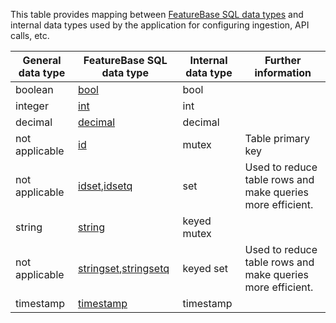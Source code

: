 This table provides mapping between [FeatureBase SQL data types](/docs/sql-guide/data-types/data-types-home) and internal data types used by the application for configuring ingestion, API calls, etc.

| General data type | FeatureBase SQL data type | Internal data type | Further information |
|---|---|---|---|
| boolean | [bool](/docs/sql-guide/data-types/data-type-bool) | bool |  |
| integer | [int](/docs/sql-guide/data-types/data-type-int) | int |  |
| decimal | [decimal](/docs/sql-guide/data-types/data-type-decimal) | decimal |  |
| not applicable | [id](/docs/sql-guide/data-types/data-type-id) | mutex | Table primary key |
| not applicable | [idset](/docs/sql-guide/data-types/data-type-set),[idsetq](/docs/sql-guide/data-types/data-type-idsetq) | set | Used to reduce table rows and make queries more efficient.  |
| string | [string](/docs/sql-guide/data-types/data-type-string) | keyed mutex |  |
| not applicable | [stringset](/docs/sql-guide/data-types/data-type-set),[stringsetq](/docs/sql-guide/data-types/data-type-stringsetq) | keyed set | Used to reduce table rows and make queries more efficient. |
| timestamp | [timestamp](/docs/sql-guide/data-types/data-type-timestamp) | timestamp |  |
